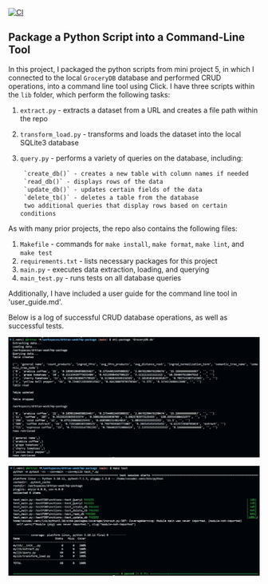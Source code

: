 [![CI](https://github.com/nogibjj/drktao-week7mp-package/actions/workflows/cicd.yml/badge.svg)](https://github.com/nogibjj/drktao-week7mp-package/actions/workflows/cicd.yml)
## Package a Python Script into a Command-Line Tool
In this project, I packaged the python scripts from mini project 5, in which I connected to the local `GroceryDB` database and performed CRUD operations, into a command line tool using Click. I have three scripts within the `lib` folder, which perform the following tasks:
1. `extract.py` - extracts a dataset from a URL and creates a file path within the repo
2. `transform_load.py` - transforms and loads the dataset into the local SQLite3 database
3. `query.py` - performs a variety of queries on the database, including:

        `create_db()` - creates a new table with column names if needed
        `read_db()` - displays rows of the data
        `update_db()` - updates certain fields of the data
        `delete_tb()` - deletes a table from the database
        two additional queries that display rows based on certain conditions

As with many prior projects, the repo also contains the following files:
1. `Makefile` - commands for `make install`, `make format`, `make lint`, and `make test`
2. `requirements.txt` - lists necessary packages for this project
3. `main.py` - executes data extraction, loading, and querying
4. `main_test.py` - runs tests on all database queries

Additionally, I have included a user guide for the command line tool in 'user_guide.md'.

Below is a log of successful CRUD database operations, as well as successful tests.

![Alt text](data/CRUD.png)

![Alt text](data/tests.png)
